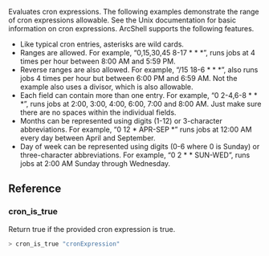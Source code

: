 Evaluates cron expressions. The following examples demonstrate the range of cron expressions allowable. See the Unix documentation for basic information on cron expressions. ArcShell supports the following features.

* Like typical cron entries, asterisks are wild cards.
* Ranges are allowed. For example, “0,15,30,45 8-17 * * *”, runs jobs at 4 times per hour between 8:00 AM and 5:59 PM.
* Reverse ranges are also allowed. For example, “/15 18-6 * * *”, also runs jobs 4 times per hour but between 6:00 PM and 6:59 AM. Not the example also uses a divisor, which is also allowable.
* Each field can contain more than one entry. For example, “0 2-4,6-8 * * *”, runs jobs at 2:00, 3:00, 4:00, 6:00, 7:00 and 8:00 AM. Just make sure there are no spaces within the individual fields.
* Months can be represented using digits (1-12) or 3-character abbreviations. For example, “0 12 * APR-SEP *” runs jobs at 12:00 AM every day between April and September.
* Day of week can be represented using digits (0-6 where 0 is Sunday) or three-character abbreviations. For example, “0 2 * * SUN-WED”, runs jobs at 2:00 AM Sunday through Wednesday.

## Reference


### cron_is_true
Return true if the provided cron expression is true.
```bash
> cron_is_true "cronExpression"
```

